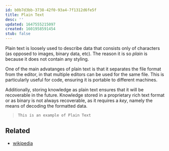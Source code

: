 ```yaml
---
id: b0b7d3bb-3738-42f0-93a4-7f1312d6fe5f
title: Plain Text
desc: ''
updated: 1647555215097
created: 1601958591454
stub: false
---
```


Plain text is loosely used to describe data that consists only of characters (as opposed to images, binary data, etc). The reason it is so *plain* is because it does not contain any styling. 

One of the main advatanges of plain text is that it separates the file format from the editor, in that multiple editors can be used for the same file. This is particularly useful for code, ensuring it is portable to different machines.

Additionally, storing knowledge as plain text ensures that it will be recoverable in the future. Knowledge stored in a proprietary rich text format or as binary is not always recoverable, as it requires a *key*, namely the means of decoding the formatted data. 

> `This is an example of Plain Text`  

## Related

- [wikipedia](https://en.wikipedia.org/wiki/Plain_text)

